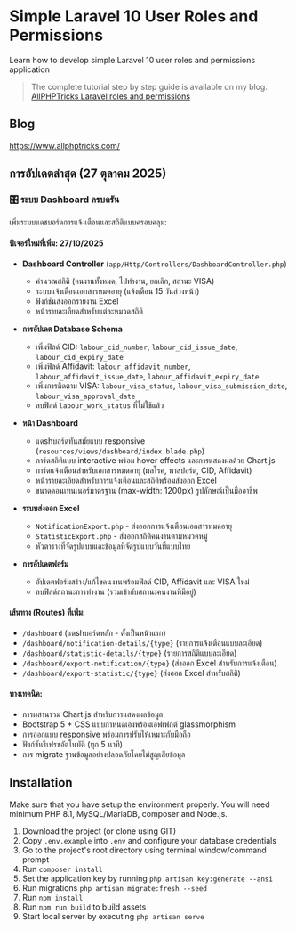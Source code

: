 # Simple Laravel 10 User Roles and Permissions
Learn how to develop simple Laravel 10 user roles and permissions application

> The complete tutorial step by step guide is available on my blog. [AllPHPTricks Laravel roles and permissions](https://www.allphptricks.com/simple-laravel-10-user-roles-and-permissions/)

## Blog
https://www.allphptricks.com/

## การอัปเดตล่าสุด (27 ตุลาคม 2025)

### 🎛️ ระบบ Dashboard ครบครัน
เพิ่มระบบแดชบอร์ดการแจ้งเตือนและสถิติแบบครอบคลุม:

#### ฟีเจอร์ใหม่ที่เพิ่ม: 27/10/2025
- **Dashboard Controller** (`app/Http/Controllers/DashboardController.php`)
  - คำนวณสถิติ (คนงานทั้งหมด, ไปทำงาน, ยกเลิก, สถานะ VISA)
  - ระบบแจ้งเตือนเอกสารหมดอายุ (แจ้งเตือน 15 วันล่วงหน้า)
  - ฟังก์ชันส่งออกรายงาน Excel
  - หน้ารายละเอียดสำหรับแต่ละหมวดสถิติ

- **การอัปเดต Database Schema**
  - เพิ่มฟิลด์ CID: `labour_cid_number`, `labour_cid_issue_date`, `labour_cid_expiry_date`
  - เพิ่มฟิลด์ Affidavit: `labour_affidavit_number`, `labour_affidavit_issue_date`, `labour_affidavit_expiry_date`
  - เพิ่มการติดตาม VISA: `labour_visa_status`, `labour_visa_submission_date`, `labour_visa_approval_date`
  - ลบฟิลด์ `labour_work_status` ที่ไม่ใช้แล้ว

- **หน้า Dashboard**
  - แดshบอร์ดทันสมัยแบบ responsive (`resources/views/dashboard/index.blade.php`)
  - การ์ดสถิติแบบ interactive พร้อม hover effects และการแสดงผลด้วย Chart.js
  - การ์ดแจ้งเตือนสำหรับเอกสารหมดอายุ (ผลโรค, พาสปอร์ต, CID, Affidavit)
  - หน้ารายละเอียดสำหรับการแจ้งเตือนและสถิติพร้อมส่งออก Excel
  - ขนาดคอนเทนเนอร์มาตรฐาน (max-width: 1200px) รูปลักษณ์เป็นมืออาชีพ

- **ระบบส่งออก Excel**
  - `NotificationExport.php` - ส่งออกการแจ้งเตือนเอกสารหมดอายุ
  - `StatisticExport.php` - ส่งออกสถิติคนงานตามหมวดหมู่
  - หัวตารางที่จัดรูปแบบและข้อมูลที่จัดรูปแบบวันที่แบบไทย

- **การอัปเดตฟอร์ม**
  - อัปเดตฟอร์มสร้าง/แก้ไขคนงานพร้อมฟิลด์ CID, Affidavit และ VISA ใหม่
  - ลบฟิลด์สถานะการทำงาน (รวมเข้ากับสถานะคนงานที่มีอยู่)

#### เส้นทาง (Routes) ที่เพิ่ม:
- `/dashboard` (แดshบอร์ดหลัก - ตั้งเป็นหน้าแรก)
- `/dashboard/notification-details/{type}` (รายการแจ้งเตือนแบบละเอียด)
- `/dashboard/statistic-details/{type}` (รายการสถิติแบบละเอียด)
- `/dashboard/export-notification/{type}` (ส่งออก Excel สำหรับการแจ้งเตือน)
- `/dashboard/export-statistic/{type}` (ส่งออก Excel สำหรับสถิติ)

#### ทางเทคนิค:
- การผสานรวม Chart.js สำหรับการแสดงผลข้อมูล
- Bootstrap 5 + CSS แบบกำหนดเองพร้อมเอฟเฟกต์ glassmorphism
- การออกแบบ responsive พร้อมการปรับให้เหมาะกับมือถือ
- ฟังก์ชันรีเฟรชอัตโนมัติ (ทุก 5 นาที)
- การ migrate ฐานข้อมูลอย่างปลอดภัยโดยไม่สูญเสียข้อมูล


## Installation 
Make sure that you have setup the environment properly. You will need minimum PHP 8.1, MySQL/MariaDB, composer and Node.js.

1. Download the project (or clone using GIT)
2. Copy `.env.example` into `.env` and configure your database credentials
3. Go to the project's root directory using terminal window/command prompt
4. Run `composer install`
5. Set the application key by running `php artisan key:generate --ansi`
6. Run migrations `php artisan migrate:fresh --seed`
7. Run `npm install`
8. Run `npm run build` to build assets
9. Start local server by executing `php artisan serve`
